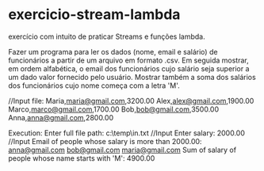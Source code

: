 # exercicio-stream-lambda
exercício com intuito de praticar Streams e funções lambda.

Fazer um programa para ler os dados (nome, email e salário)
de funcionários a partir de um arquivo em formato .csv.
Em seguida mostrar, em ordem alfabética, o email dos
funcionários cujo salário seja superior a um dado valor
fornecido pelo usuário.
Mostrar também a soma dos salários dos funcionários cujo
nome começa com a letra 'M'.

//Input file:
Maria,maria@gmail.com,3200.00
Alex,alex@gmail.com,1900.00
Marco,marco@gmail.com,1700.00
Bob,bob@gmail.com,3500.00
Anna,anna@gmail.com,2800.00


Execution:
Enter full file path: c:\temp\in.txt      //Input
Enter salary: 2000.00     //Input
Email of people whose salary is more than 2000.00:
anna@gmail.com
bob@gmail.com
maria@gmail.com
Sum of salary of people whose name starts with 'M': 4900.00
